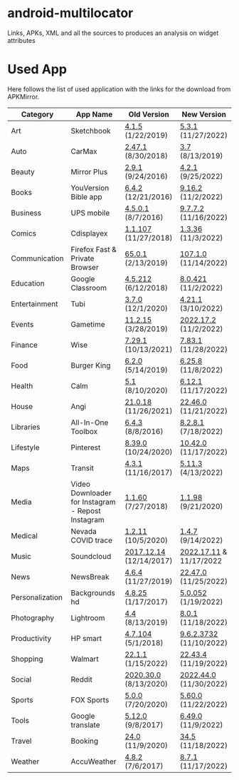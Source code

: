 # android-multilocator
Links, APKs, XML and all the sources to produces an analysis on widget attributes

# Used App

Here follows the list of used application with the links for the download from APKMirror.

|Category|App Name |Old Version                    |New Version |
|------------|----|-------------------------------|-----------------------------|
|Art | Sketchbook | [4.1.5](https://www.apkmirror.com/apk/sketchbook/sketchbook-draw-and-paint/sketchbook-draw-and-paint-4-1-5-release/) (1/22/2019) | [5.3.1](https://www.apkmirror.com/apk/sketchbook/sketchbook-draw-and-paint/sketchbook-draw-and-paint-5-3-1-release/) (11/27/2022) |
|Auto | CarMax | [2.47.1](https://www.apkmirror.com/apk/carmax/carmax-cars-for-sale-search-used-car-inventory/carmax-cars-for-sale-search-used-car-inventory-2-47-1-release/) (8/30/2018) | [3.7](https://www.apkmirror.com/apk/carmax/carmax-cars-for-sale-search-used-car-inventory/carmax-cars-for-sale-search-used-car-inventory-3-7-0-release/) (8/13/2019)|
|Beauty | Mirror Plus | [2.9.1](https://www.apkmirror.com/apk/digitalchemy-llc/mirror-2/mirror-2-2-9-1-release/) (9/24/2016) | [4.2.1](https://www.apkmirror.com/apk/digitalchemy-llc/mirror-2/mirror-2-4-2-1-release/) (9/25/2022)|
| Books | YouVersion Bible app | [6.4.2](https://www.apkmirror.com/apk/life-church/bible/bible-6-4-2-release/) (12/21/2016) | [9.16.2](https://www.apkmirror.com/apk/life-church/bible/bible-9-16-2-release/) (11/2/2022)|
|Business | UPS mobile | [4.5.0.1](https://www.apkmirror.com/apk/ups/ups-mobile/ups-mobile-4-5-0-1-release/) (8/7/2016) | [9.7.7.2](https://www.apkmirror.com/apk/ups/ups-mobile/ups-mobile-9-7-7-2-release/) (11/16/2022)|
|Comics | Cdisplayex | [1.1.107](https://www.apkmirror.com/apk/progdigy-software/cdisplayex-free-comic-reader/cdisplayex-free-comic-reader-1-1-107-release/) (11/27/2018) | [1.3.36](https://www.apkmirror.com/apk/progdigy-software/cdisplayex-free-comic-reader/cdisplayex-free-comic-reader-1-3-36-release/) (11/3/2022)|
|Communication | Firefox Fast & Private Browser | [65.0.1](https://www.apkmirror.com/apk/mozilla/firefox/firefox-65-0-1-release/) (2/13/2019) | [107.1.0](https://www.apkmirror.com/apk/mozilla/firefox/firefox-107-1-0-release/) (11/14/2022)|
|Education | Google Classroom | [4.5.212](https://www.apkmirror.com/apk/google-inc/classroom/classroom-4-5-212-06-release/) (6/12/2018) | [8.0.421](https://www.apkmirror.com/apk/google-inc/classroom/classroom-8-0-421-20-release/) (11/2/2022)|
|Entertainment | Tubi | [3.7.0](https://www.apkmirror.com/apk/tubi-tv/tubi-free-movies-tv-shows/tubi-free-movies-tv-shows-3-7-0-release/) (12/1/2020) | [4.21.1](https://www.apkmirror.com/apk/tubi-tv/tubi-free-movies-tv-shows/tubi-free-movies-tv-shows-4-21-1-release/) (3/10/2022)|
|Events | Gametime | [11.2.15](https://www.apkmirror.com/apk/gametime/gametime-buy-event-tickets/gametime-buy-event-tickets-11-2-15-release/) (3/28/2019)| [2022.17.2](https://www.apkmirror.com/apk/gametime/gametime-buy-event-tickets/gametime-buy-event-tickets-2022-17-2-release/) (11/2/2022)|
|Finance | Wise | [7.29.1](https://www.apkmirror.com/apk/wise-formerly-transferwise/wise-ex-transferwise/wise-ex-transferwise-7-29-1-release/wise-ex-transferwise-7-29-1-android-apk-download/) (10/13/2021)|[7.83.1](https://www.apkmirror.com/apk/wise-formerly-transferwise/wise-ex-transferwise/wise-ex-transferwise-7-83-1-release/wise-7-83-1-android-apk-download/) (11/28/2022)|
|Food | Burger King |[6.2.0](https://www.apkmirror.com/apk/burger-king-inc/burger-king/burger-king-6-2-0-release/) (5/14/2019) | [6.25.8](https://www.apkmirror.com/apk/burger-king-inc/burger-king/burger-king-6-25-8-release/) (11/8/2022)|
|Health | Calm | [5.1](https://www.apkmirror.com/apk/calm-com-inc/calm-meditate-sleep-relax/calm-meditate-sleep-relax-5-1-release/) (8/10/2020) | [6.12.1](https://www.apkmirror.com/apk/calm-com-inc/calm-meditate-sleep-relax/calm-meditate-sleep-relax-6-12-1-release/) (11/17/2022)|
|House | Angi | [21.0.18](https://www.apkmirror.com/apk/angi-inc/angi-find-pros-for-home-improvement-repairs/angi-find-pros-for-home-improvement-repairs-21-0-18-release/) (11/26/2021) | [22.46.0](https://www.apkmirror.com/apk/angi-inc/angi-find-pros-for-home-improvement-repairs/angi-find-pros-for-home-improvement-repairs-22-46-0-release/) (11/21/2022)|
|Libraries | All-In-One Toolbox | [6.4.3](https://www.apkmirror.com/apk/aio-software-technology-co-ltd/all-in-one-toolbox-cleaner-booster-app-manager/all-in-one-toolbox-cleaner-v6-4-3-release/) (8/8/2016) | [8.2.8.1](https://www.apkmirror.com/apk/aio-software-technology-co-ltd/all-in-one-toolbox-cleaner-booster-app-manager/all-in-one-toolbox-cleaner-booster-app-manager-v8-2-8-1-release/) (7/18/2022)|
|Lifestyle | Pinterest | [8.39.0](https://www.apkmirror.com/apk/pinterest-inc/pinterest/pinterest-8-39-0-release/) (10/24/2020) | [10.42.0](https://www.apkmirror.com/apk/pinterest-inc/pinterest/pinterest-10-42-0-release/) (11/17/2022)|
|Maps | Transit | [4.3.1](https://www.apkmirror.com/apk/transit-app-inc/transit-real-time-transit-app/transit-real-time-transit-app-4-3-1-release/) (11/16/2017) | [5.11.3](https://www.apkmirror.com/apk/transit-app-inc/transit-real-time-transit-app/transit-real-time-transit-app-5-11-3-release/) (4/13/2022) |
|Media | Video Downloader for Instagram - Repost Instagram | [1.1.60](https://www.apkmirror.com/apk/inshot-inc/video-downloader-for-instagram-repost-app-2/video-downloader-for-instagram-repost-app-2-1-1-60-release/) (7/27/2018)| [1.1.98](https://www.apkmirror.com/apk/inshot-inc/video-downloader-for-instagram-repost-app-2/video-downloader-for-instagram-repost-app-2-1-1-98-release/) (9/21/2020)|
|Medical | Nevada COVID trace |  [1.2.11](https://www.apkmirror.com/apk/nevada-division-of-public-and-behavioral-health/covid-trace-nevada/covid-trace-nevada-1-2-11-release/) (10/5/2020)| [1.4.7](https://www.apkmirror.com/apk/nevada-division-of-public-and-behavioral-health/covid-trace-nevada/covid-trace-nevada-minted1400007-release/) (9/14/2022) |
|Music | Soundcloud | [2017.12.14](https://www.apkmirror.com/apk/soundcloud/soundcloud-soundcloud/soundcloud-soundcloud-2017-12-14-release-release/) (12/14/2017) | [2022.17.11](https://www.apkmirror.com/apk/soundcloud/soundcloud-soundcloud/soundcloud-soundcloud-2022-11-10-release-release/) & 11/17/2022|
|News | NewsBreak | [4.6.4](https://www.apkmirror.com/apk/particle-media-inc/news-break-local-breaking/news-break-local-breaking-4-6-4-release/) (11/27/2019) | [22.47.0](https://www.apkmirror.com/apk/particle-media-inc/news-break-local-breaking/news-break-local-breaking-22-47-0-release/) (11/25/2022)|
|Personalization | Backgrounds hd | [4.8.25](https://www.apkmirror.com/apk/ogq/backgrounds-hd-wallpapers/backgrounds-hd-wallpapers-4-8-25-release/) (1/17/2017) | [5.0.052](https://www.apkmirror.com/apk/ogq/backgrounds-hd-wallpapers/backgrounds-hd-wallpapers-5-0-052-release/) (1/19/2022)|
|Photography | Lightroom | [4.4](https://www.apkmirror.com/apk/adobe/lightroom/lightroom-4-4-release/) (8/13/2019) | [8.0.1](https://www.apkmirror.com/apk/adobe/lightroom/lightroom-8-0-1-release/) (11/18/2022)|
|Productivity | HP smart | [4.7.104](https://www.apkmirror.com/apk/hewlett-packard-company/hp-smart-printer-remote/hp-smart-printer-remote-4-7-104-release/) (5/1/2018) | [9.6.2.3732](https://www.apkmirror.com/apk/hewlett-packard-company/hp-smart-printer-remote/hp-smart-printer-remote-9-6-2-3732-release/) (11/10/2022)|
|Shopping | Walmart | [22.1.1](https://www.apkmirror.com/apk/walmart/walmart/walmart-22-1-1-release/) (1/15/2022) | [22.43.4](https://www.apkmirror.com/apk/walmart/walmart/walmart-22-43-4-release/) (11/19/2022)|
|Social | Reddit | [2020.30.0](https://www.apkmirror.com/apk/redditinc/reddit/reddit-2020-30-0-release/) (8/13/2020) | [2022.44.0](https://www.apkmirror.com/apk/redditinc/reddit/reddit-2022-44-0-release/) (11/30/2022)|
|Sports | FOX Sports| [5.0.0](https://www.apkmirror.com/apk/fox-sports-interactive/fox-sports-watch-fifa-womens-world-cup-2019/fox-sports-watch-fifa-womens-world-cup-2019-5-0-0spr-release/) (7/20/2020) | [5.60.0](https://www.apkmirror.com/apk/fox-sports-interactive/fox-sports-watch-fifa-womens-world-cup-2019/fox-sports-watch-fifa-womens-world-cup-2019-5-60-0-release/) (11/22/2022) |
|Tools | Google translate | [5.12.0](https://www.apkmirror.com/apk/google-inc/translate/translate-5-12-0-rc05-167195139-release/) (9/8/2017) | [6.49.0](https://www.apkmirror.com/apk/google-inc/translate/translate-6-49-0-485157701-1-release-release/) (11/9/2022)|
|Travel | Booking | [24.0](https://www.apkmirror.com/apk/booking-com-hotel-reservations/booking-com-hotel-reservations/booking-com-hotel-reservations-24-0-release/) (11/9/2020) | [34.5](https://www.apkmirror.com/apk/booking-com-hotel-reservations/booking-com-hotel-reservations/booking-com-hotel-reservations-34-5-release/) (11/18/2022)|   
|Weather | AccuWeather | [4.8.2](https://www.apkmirror.com/apk/accuweather/accuweather/accuweather-4-8-2-free-release/) (7/6/2017) | [8.7.1](https://www.apkmirror.com/apk/accuweather/accuweather/accuweather-8-7-1-1-google-release/) (11/17/2022)|
